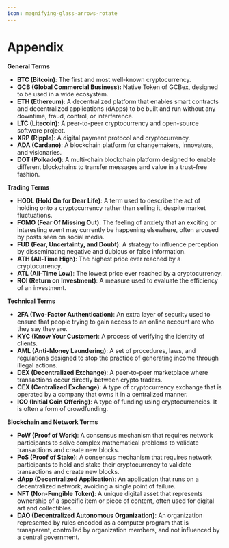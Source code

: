 ```yaml
---
icon: magnifying-glass-arrows-rotate
---
```


# Appendix

**General Terms**

* **BTC (Bitcoin)**: The first and most well-known cryptocurrency.
* **GCB (Global Commercial Business):** Native Token of GCBex, designed to be used in a wide ecosystem.
* **ETH (Ethereum)**: A decentralized platform that enables smart contracts and decentralized applications (dApps) to be built and run without any downtime, fraud, control, or interference.
* **LTC (Litecoin)**: A peer-to-peer cryptocurrency and open-source software project.
* **XRP (Ripple)**: A digital payment protocol and cryptocurrency.
* **ADA (Cardano)**: A blockchain platform for changemakers, innovators, and visionaries.
* **DOT (Polkadot)**: A multi-chain blockchain platform designed to enable different blockchains to transfer messages and value in a trust-free fashion.

**Trading Terms**

* **HODL (Hold On for Dear Life)**: A term used to describe the act of holding onto a cryptocurrency rather than selling it, despite market fluctuations.
* **FOMO (Fear Of Missing Out)**: The feeling of anxiety that an exciting or interesting event may currently be happening elsewhere, often aroused by posts seen on social media.
* **FUD (Fear, Uncertainty, and Doubt)**: A strategy to influence perception by disseminating negative and dubious or false information.
* **ATH (All-Time High)**: The highest price ever reached by a cryptocurrency.
* **ATL (All-Time Low)**: The lowest price ever reached by a cryptocurrency.
* **ROI (Return on Investment)**: A measure used to evaluate the efficiency of an investment.

**Technical Terms**

* **2FA (Two-Factor Authentication)**: An extra layer of security used to ensure that people trying to gain access to an online account are who they say they are.
* **KYC (Know Your Customer)**: A process of verifying the identity of clients.
* **AML (Anti-Money Laundering)**: A set of procedures, laws, and regulations designed to stop the practice of generating income through illegal actions.
* **DEX (Decentralized Exchange)**: A peer-to-peer marketplace where transactions occur directly between crypto traders.
* **CEX (Centralized Exchange)**: A type of cryptocurrency exchange that is operated by a company that owns it in a centralized manner.
* **ICO (Initial Coin Offering)**: A type of funding using cryptocurrencies. It is often a form of crowdfunding.

**Blockchain and Network Terms**

* **PoW (Proof of Work)**: A consensus mechanism that requires network participants to solve complex mathematical problems to validate transactions and create new blocks.
* **PoS (Proof of Stake)**: A consensus mechanism that requires network participants to hold and stake their cryptocurrency to validate transactions and create new blocks.
* **dApp (Decentralized Application)**: An application that runs on a decentralized network, avoiding a single point of failure.
* **NFT (Non-Fungible Token)**: A unique digital asset that represents ownership of a specific item or piece of content, often used for digital art and collectibles.
* **DAO (Decentralized Autonomous Organization)**: An organization represented by rules encoded as a computer program that is transparent, controlled by organization members, and not influenced by a central government.
